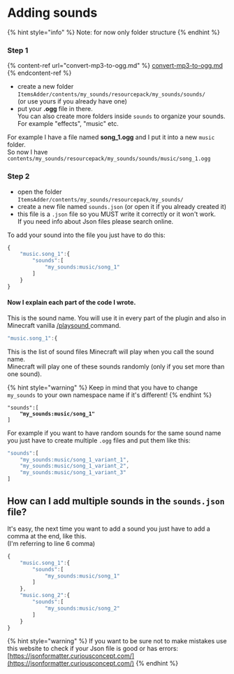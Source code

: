 # Adding sounds

{% hint style="info" %}
Note: for now only folder structure&#x20;
{% endhint %}

### Step 1

{% content-ref url="convert-mp3-to-ogg.md" %}
[convert-mp3-to-ogg.md](convert-mp3-to-ogg.md)
{% endcontent-ref %}

* create a new folder `ItemsAdder/contents/my_sounds/resourcepack/my_sounds/sounds/` \
  (or use yours if you already have one)
* put your **.ogg** file in there.\
  You can also create more folders inside `sounds` to organize your sounds.\
  For example "effects", "music" etc.

For example I have a file named **song\_1.ogg** and I put it into a new `music` folder.\
So now I have `contents/my_sounds/resourcepack/my_sounds/sounds/music/song_1.ogg`

### Step 2

* open the folder `ItemsAdder/contents/my_sounds/resourcepack/my_sounds/`
* create a new file named `sounds.json` (or open it if you already created it)
* this file is a `.json` file so you MUST write it correctly or it won't work.\
  If you need info about Json files please search online.

To add your sound into the file you just have to do this:

```javascript
{
	"music.song_1":{
		"sounds":[
			"my_sounds:music/song_1"
		]
	}
}
```

#### Now I explain each part of the code I wrote.

This is the sound name. You will use it in every part of the plugin and also in Minecraft vanilla [/playsound ](https://www.digminecraft.com/game\_commands/playsound\_command.php)command.

```javascript
"music.song_1":{
```

This is the list of sound files Minecraft will play when you call the sound name.\
Minecraft will play one of these sounds randomly (only if you set more than one sound).

{% hint style="warning" %}
Keep in mind that you have to change `my_sounds` to your own namespace name if it's different!
{% endhint %}

<pre class="language-javascript"><code class="lang-javascript">"sounds":[
<strong>    "my_sounds:music/song_1"
</strong>]
</code></pre>

For example if you want to have random sounds for the same sound name you just have to create multiple `.ogg` files and put them like this:

```javascript
"sounds":[
    "my_sounds:music/song_1_variant_1",
    "my_sounds:music/song_1_variant_2",
    "my_sounds:music/song_1_variant_3"
]
```

## How can I add multiple sounds in the `sounds.json` file?

It's easy, the next time you want to add a sound you just have to add a comma at the end, like this.\
(I'm referring to line 6 comma)

```javascript
{
    "music.song_1":{
        "sounds":[
            "my_sounds:music/song_1"
        ]
    },
    "music.song_2":{
        "sounds":[
            "my_sounds:music/song_2"
        ]
    }
}
```

{% hint style="warning" %}
If you want to be sure not to make mistakes use this website to check if your Json file is good or has errors: [https://jsonformatter.curiousconcept.com/](https://jsonformatter.curiousconcept.com/)
{% endhint %}
